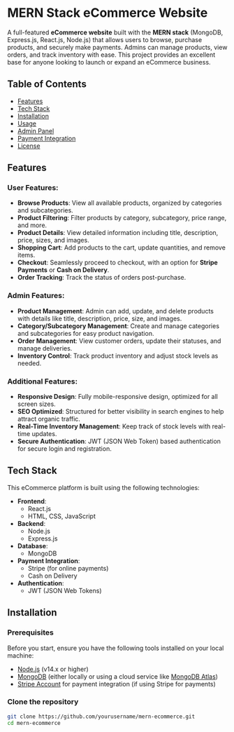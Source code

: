 # MERN Stack eCommerce Website

A full-featured **eCommerce website** built with the **MERN stack** (MongoDB, Express.js, React.js, Node.js) that allows users to browse, purchase products, and securely make payments. Admins can manage products, view orders, and track inventory with ease. This project provides an excellent base for anyone looking to launch or expand an eCommerce business.

## Table of Contents

- [Features](#features)
- [Tech Stack](#tech-stack)
- [Installation](#installation)
- [Usage](#usage)
- [Admin Panel](#admin-panel)
- [Payment Integration](#payment-integration)
- [License](#license)

## Features

### User Features:
- **Browse Products**: View all available products, organized by categories and subcategories.
- **Product Filtering**: Filter products by category, subcategory, price range, and more.
- **Product Details**: View detailed information including title, description, price, sizes, and images.
- **Shopping Cart**: Add products to the cart, update quantities, and remove items.
- **Checkout**: Seamlessly proceed to checkout, with an option for **Stripe Payments** or **Cash on Delivery**.
- **Order Tracking**: Track the status of orders post-purchase.

### Admin Features:
- **Product Management**: Admin can add, update, and delete products with details like title, description, price, size, and images.
- **Category/Subcategory Management**: Create and manage categories and subcategories for easy product navigation.
- **Order Management**: View customer orders, update their statuses, and manage deliveries.
- **Inventory Control**: Track product inventory and adjust stock levels as needed.

### Additional Features:
- **Responsive Design**: Fully mobile-responsive design, optimized for all screen sizes.
- **SEO Optimized**: Structured for better visibility in search engines to help attract organic traffic.
- **Real-Time Inventory Management**: Keep track of stock levels with real-time updates.
- **Secure Authentication**: JWT (JSON Web Token) based authentication for secure login and registration.

## Tech Stack

This eCommerce platform is built using the following technologies:

- **Frontend**: 
  - React.js
  - HTML, CSS, JavaScript
- **Backend**: 
  - Node.js
  - Express.js
- **Database**: 
  - MongoDB
- **Payment Integration**: 
  - Stripe (for online payments)
  - Cash on Delivery
- **Authentication**: 
  - JWT (JSON Web Tokens)

## Installation

### Prerequisites

Before you start, ensure you have the following tools installed on your local machine:

- [Node.js](https://nodejs.org/en/) (v14.x or higher)
- [MongoDB](https://www.mongodb.com/try/download/community) (either locally or using a cloud service like [MongoDB Atlas](https://www.mongodb.com/cloud/atlas))
- [Stripe Account](https://stripe.com) for payment integration (if using Stripe for payments)

### Clone the repository

```bash
git clone https://github.com/yourusername/mern-ecommerce.git
cd mern-ecommerce

